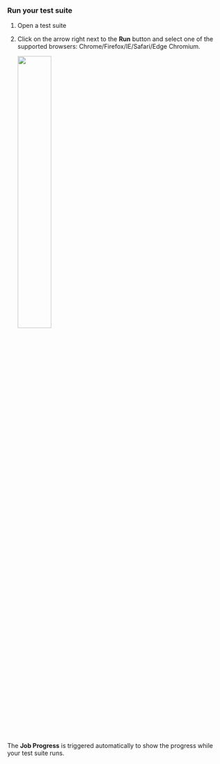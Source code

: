 ### Run your test suite

1. Open a test suite
2. Click on the arrow right next to the **Run** button and select one of the supported browsers: Chrome/Firefox/IE/Safari/Edge Chromium.

   <img src="https://github.com/katalon-studio/docs-images/raw/master/katalon-studio/docs/execute-a-test-case/Screenshot%202020-11-04%20at%2013.58.44.png" width=40%>

The **Job Progress** is triggered automatically to show the progress while your test suite runs.